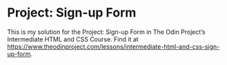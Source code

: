 # Project: Sign-up Form

This is my solution for the Project: Sign-up Form in The Odin Project’s Intermediate HTML and CSS Course. Find it at https://www.theodinproject.com/lessons/intermediate-html-and-css-sign-up-form.

